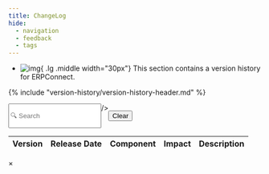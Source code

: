 ```yaml
---
title: ChangeLog
hide:
  - navigation
  - feedback
  - tags
---
```



<div class="grid cards" markdown>

-   ![img](site:assets/images/logos/theo-thumbs.png){ .lg .middle width="30px"} This section contains a version history for ERPConnect.

</div>

{% include "version-history/version-history-header.md" %}

<div style="display:flex">
  <input class="input-search"
    id="search"
    type="text"
    placeholder="🔍 Search "

  />

  <button class="btn-clear md-button md-button--primary"
    _="on click set #search.value to '' then trigger keyup on #search">Clear</button>
</div>

<table id="catalogTable">
  <thead>
    <tr>
      <th>Version</th>
      <th>Release Date</th>
      <th>Component</th>
      <th>Impact</th>
      <th>Description</th>
    </tr>
  </thead>
  <tbody id="catalogBody">
    <!-- Table body will be populated dynamically -->
  </tbody>
</table>

<!-- Modal HTML -->
<div id="modal" class="modal">
  <div class="modal-content">
    <span class="close">&times;</span>
    <div id="modalBody"></div>
  </div>
</div>

<script>
  document.addEventListener('DOMContentLoaded', () => {
    const modal = document.getElementById('modal');
    const modalContent = document.getElementById('modalBody');
    const span = document.getElementsByClassName('close')[0];

    // Function to open the modal
    const openModal = (content) => {
      modalContent.innerHTML = content;
      modal.style.display = 'block';
    };

    // Function to close the modal
    const closeModal = () => {
      modal.style.display = 'none';
    };

    // When the user clicks on <span> (x), close the modal
    span.onclick = () => {
      closeModal();
    };

    // When the user clicks anywhere outside of the modal, close it
    window.onclick = (event) => {
      if (event.target == modal) {
        closeModal();
      }
    };

    document.getElementById('catalogTable').addEventListener('click', (event) => {
      if (event.target.classList.contains('show-more')) {
        const releaseNote = decodeURIComponent(event.target.dataset.releaseNote);
        const parsedContent = parseMarkdown(releaseNote);
        openModal(parsedContent);
      }
    });

    // Function to fetch data from catalog.json
    const fetchData = async () => {
      try {
        const response = await fetch('../version-history-new/XtractUniversal/catalog.json');
        const data = await response.json();
        return data;
      } catch (error) {
        console.error('Error fetching catalog data:', error);
        return [];
      }
    };

    const renderRow = (item) => {
      const rows = item.Changes.map(change => {
        const row = document.createElement('tr');

        row.innerHTML = `
          <td>${item.Version}</td>
          <td>${item.LegacyReleaseDate.split(' ')[0]}</td>
          <td>${change.Component}</td>
          <td>
          ${item.IsBreaking ? '<img src="../version-history-new/link_broken.svg" alt="breaking-change" style="width:20px;">': ''}
          ${item.IsCritical ? '<img src="../version-history-new/critical.svg" alt="breaking-change" style="width:20px;">': ''}
          </td>
          <td>${change.Message} ${change.ReleaseNote ? ` <button class="show-more" data-release-note="${encodeURIComponent(change.ReleaseNote)}" style="cursor: pointer; color: #ED1A33;">(Open Release note)</button>` : ''}</td>
        `;
        return row;
      });
      return rows;
    };

    // Populate the table with data
    const populateTable = async () => {
      const data = await fetchData();
      const tableBody = document.getElementById('catalogBody');
      tableBody.innerHTML = ''; 
      data.forEach(item => {
        const rows = renderRow(item);
        rows.forEach(row => tableBody.appendChild(row));
      });
      addEventListeners(); 
    };

    const isMarkdown = (content) => {
      const markdownSyntax = ['*', '_', '**', '__', '[', ']', '`', '#', '##', '###', '####', '#####', '######'];
      return markdownSyntax.some((syntax) => content.includes(syntax));
    };

    const parseMarkdown = (markdownText) => {
      if (!isMarkdown(markdownText)) {
        return `<p>${markdownText}</p>`;
      }

      let htmlText = markdownText
        .replace(/^#\s+(.*)$/gm, '<h1>$1</h1>')
        .replace(/^##\s+(.*)$/gm, '<h2>$1</h2>')
        .replace(/^###\s+(.*)$/gm, '<h3>$1</h3>')
        .replace(/^####\s+(.*)$/gm, '<h4>$1</h4>')
        .replace(/^#####\s+(.*)$/gm, '<h5>$1</h5>')
        .replace(/^######\s+(.*)$/gm, '<h6>$1</h6>')
        .replace(/\*\*\*(.*?)\*\*\*/g, '<strong><em>$1</em></strong>')
        .replace(/\*\*(.*?)\*\*/g, '<strong>$1</strong>')
        .replace(/\*(.*?)\*/g, '<em>$1</em>')
        .replace(/`([^`]+)`/g, '<code class="highlight">$1</code>')
        .replace(/^-+\s*$/gm, '<hr>')
        .replace(/^\*\s+(.*)$/gm, '<li>$1</li>')
        .replace(/^- (.*)$/gm, '<li>$1</li>')
        .replace(/^\d+\.\s+(.*)$/gm, '<li>$1</li>')
        .replace(/^\s*-\s(.*)$/gm, (match, p1) => `<li>${p1}</li>`)
        .replace(/^\s*  -\s(.*)$/gm, (match, p1) => `<li style="margin-left: 20px;">${p1}</li>`)
        .replace(/(<li>.*<\/li>)/gs, '<ul>$1</ul>')
        .replace(/<\/ul>\n<ul>/g, '')
        .replace(/<\/ul><ul>/g, '')
        .replace(/^\>\s+(.*)$/gm, '<blockquote>$1</blockquote>')
        .replace(/^ReleaseNote:\s*"([^"]+)"$/gm, '<div class="release-note">$1</div>')
        .replace(/^(?!<h[1-6]>)(?!<div class="release-note">)(?!<blockquote>)(?!<li>)(?!<\/?ul>)(.*)$/gm, '<p>$1</p>')
        .replace(/\[([^\]]+)\]\(([^)]+)\)/g, '<a href="$2" target="_blank">$1</a>'); 

      return htmlText;
    }

    const addEventListeners = () => {
      const urlSearchParams = new URLSearchParams(window.location.search);
      const filterValue = urlSearchParams.get('filter');
      const filterInput = document.querySelector('.input-search');
      if (filterInput) {
        filterInput.value = filterValue || ''; 
        filterRows(filterValue || ''); 

        filterInput.addEventListener('input', () => {
          const newFilterValue = filterInput.value.toLowerCase();
          filterRows(newFilterValue);

          urlSearchParams.set('filter', newFilterValue);
          const newUrl = `${window.location.pathname}?${urlSearchParams.toString()}`;
          window.history.pushState({}, '', newUrl);
        });
      }

      const clearButton = document.querySelector('.btn-clear');
      if (clearButton) {
        clearButton.addEventListener('click', () => {
          filterInput.value = ''; 
          filterRows(''); 
          urlSearchParams.delete('filter');
          const newUrl = `${window.location.pathname}?${urlSearchParams.toString()}`;
          window.history.pushState({}, '', newUrl);
        });
      }

      const catalogTable = document.getElementById('catalogTable');
      if (catalogTable) {
        catalogTable.addEventListener('click', async (event) => {
          if (event.target.classList.contains('showMoreBtn')) {
            const versionRow = event.target.closest('tr');
            const versionCell = versionRow.querySelector('td:first-child');
            const version = versionCell.textContent;
            const additionalData = await fetchAdditionalData(version);
            if (additionalData) {
              console.log("ReleaseNote", additionalData);

              additionalData.forEach(dataObj => {
                event.target.textContent = `${dataObj.Component}`;
                const messageCell = document.createElement('td');
                messageCell.textContent = dataObj.Message;
                versionRow.appendChild(messageCell);

                if (dataObj.ReleaseNote !== undefined) {
                  const noteCell = document.createElement('td');
                  noteCell.innerHTML = parseMarkdown(dataObj.ReleaseNote);
                  versionRow.appendChild(noteCell);
                }
              })
            }
          }
        });
      }
    };

    const updateURLParams = (filterValue) => {
      const urlSearchParams = new URLSearchParams(window.location.search);
      if (filterValue) {
        urlSearchParams.set('filter', filterValue);
      } else {
        urlSearchParams.delete('filter');
      }
      const newUrl = `${window.location.pathname}?${urlSearchParams.toString()}`;
      window.history.pushState({}, '', newUrl);
    };

  const filterRows = (filterValue) => {
    const comparisonOperator = filterValue.charAt(0);
    const versionNumber = filterValue.slice(1).trim();

    document.querySelectorAll('#catalogBody tr').forEach(row => {
      const versionCell = row.querySelector('td:first-child');
      const descriptionCell = row.querySelector('td:nth-child(5)'); 
      const componentCell = row.querySelector('td:nth-child(3)');
      const releaseDateCell = row.querySelector('td:nth-child(2)');
      const version = versionCell.textContent.trim();
      const description = descriptionCell.textContent.trim().toLowerCase();
      const component = descriptionCell.textContent.trim().toLowerCase();
      const releaseDate = releaseDateCell.textContent.trim().toLowerCase();
      const searchText = filterValue.toLowerCase();

      let displayRow = false;

      if (comparisonOperator === '>') {
        displayRow = compareVersions(version, versionNumber) > 0;
      } else if (comparisonOperator === '<') {
        displayRow = compareVersions(version, versionNumber) < 0;
      } else {
        displayRow = version.includes(searchText) || description.includes(searchText) || component.includes(searchText) || releaseDate.includes(searchText);
      }

      row.style.display = displayRow ? '' : 'none';
    });
  };


    const compareVersions = (version1, version2) => {
      const parts1 = version1.split('.').map(part => parseInt(part));
      const parts2 = version2.split('.').map(part => parseInt(part));

      for (let i = 0; i < Math.min(parts1.length, parts2.length); i++) {
        if (parts1[i] !== parts2[i]) {
          return parts1[i] - parts2[i];
        }
      }

      return parts1.length - parts2.length;
    };

    // Read the search parameter from the URL and apply the filter
    window.addEventListener('load', () => {
      const urlSearchParams = new URLSearchParams(window.location.search);
      const filterValue = urlSearchParams.get('filter');
      const filterInput = document.getElementById('search');
      if (filterInput && filterValue) {
        filterInput.value = filterValue;
        filterRows(filterValue);
      }
    });

    populateTable();
  });
</script>

<!-- --8<-- "version-history/ERPConnect.md" -->

<!---
Tabs:

=== "Xtract Universal"

    --8<-- "version-history/XtractUniversal.md"

=== "Theobald Extractors"

    --8<-- "version-history/TheobaldExtractors.md"
	
-->
